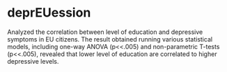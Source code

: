 # deprEUession
Analyzed the correlation between level of education and depressive symptoms in EU citizens. The result obtained running various statistical models, including one-way ANOVA (p<<.005) and non-parametric T-tests (p<<.005), revealed that lower level of education are correlated to higher depressive levels. 
